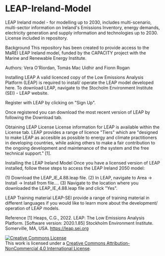 # LEAP-Ireland-Model
LEAP Ireland model - for modelling up to 2030, includes multi-scenario, multi-sector information on Ireland's Emissions Inventory, energy demands, electricity generation and supply information and technologies up to 2030.  License included in repository.

Background
This repository has been created to provide access to the MaREI LEAP Ireland model, funded by the CAPACITY project with the Marine and Renewable Energy Institute.

Authors: Vera O'Riordan, Tomás Mac Uidhir and Fionn Rogan

Installing LEAP
A valid licenced copy of the Low Emissions Analysis Platform (LEAP) is required to install/ operate the LEAP model developed here. To download LEAP, navigate to the Stocholm Environment Institute (SEI) - LEAP website.

Register with LEAP by clicking on "Sign Up".

Once registered you can download the most recent version of LEAP by following the Download tab.

Obtaining LEAP License
License information for LEAP is available within the License tab. LEAP provides a range of licence "Tiers" which are "designed to make LEAP as accesible as possible to energy and climate practitioners in developing countries, while asking others to make a fair contribution to the ongoing development and maintenance of the system and the free technical support." [1].

Installing the LEAP Ireland Model
Once you have a licensed version of LEAP installed, follow these steps to access the LEAP Ireland 2050 model:

(1) Download the LEAP_IE_4.88.leap file. (2) In LEAP, navigate to Area -> Install -> Install from file.... (3) Navigate to the location where you downloaded the LEAP_IE_4.88.leap file and click "Yes".

LEAP Training material
LEAP-SEI provide a range of training material in different languages if you would like to learn more about the development/ operation of LEAP models.

Reference
[1] Heaps, C.G., 2022. LEAP: The Low Emissions Analysis Platform. [Software version: 2020.1.85] Stockholm Environment Institute. Somerville, MA, USA. https://leap.sei.org

<a rel="license" href="http://creativecommons.org/licenses/by-nc/4.0/"><img alt="Creative Commons License" style="border-width:0" src="https://i.creativecommons.org/l/by-nc/4.0/88x31.png" /></a><br />This work is licensed under a <a rel="license" href="http://creativecommons.org/licenses/by-nc/4.0/">Creative Commons Attribution-NonCommercial 4.0 International License</a>.

